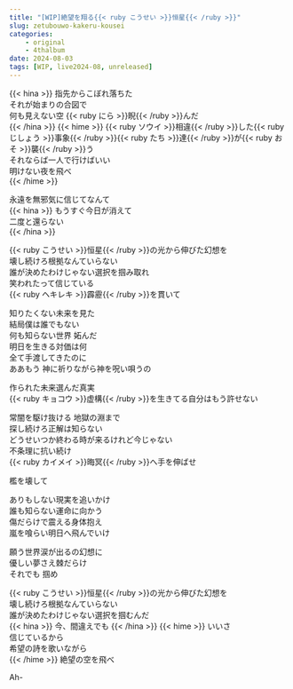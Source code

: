 ```yaml
---
title: "[WIP]絶望を翔る{{< ruby こうせい >}}恒星{{< /ruby >}}"
slug: zetubouwo-kakeru-kousei
categories:
    - original
    - 4thalbum
date: 2024-08-03
tags: [WIP, live2024-08, unreleased]
---
```


{{< hina >}}
指先からこぼれ落ちた  
それが始まりの合図で  
何も見えない空 {{< ruby にら >}}睨{{< /ruby >}}んだ  
{{< /hina >}}
{{< hime >}}
{{< ruby ソウイ >}}相違{{< /ruby >}}した{{< ruby じしょう >}}事象{{< /ruby >}}{{< ruby たち >}}達{{< /ruby >}}が{{< ruby おそ >}}襲{{< /ruby >}}う  
それならば一人で行けばいい  
明けない夜を飛べ  
{{< /hime >}}

永遠を無邪気に信じてなんて  
{{< hina >}}
もうすぐ今日が消えて  
二度と還らない  
{{< /hina >}}

{{< ruby こうせい >}}恒星{{< /ruby >}}の光から伸びた幻想を  
壊し続けろ根拠なんていらない  
誰が決めたわけじゃない選択を掴み取れ  
笑われたって信じている  
{{< ruby ヘキレキ >}}霹靂{{< /ruby >}}を貫いて  

知りたくない未来を見た  
結局僕は誰でもない  
何も知らない世界 妬んだ  
明日を生きる対価は何  
全て手渡してきたのに  
ああもう 神に祈りながら神を呪い唄うの  

作られた未来選んだ真実  
{{< ruby キョコウ >}}虚構{{< /ruby >}}を生きてる自分はもう許せない  

常闇を駆け抜ける 地獄の淵まで  
探し続けろ正解は知らない  
どうせいつか終わる時が来るけれど今じゃない  
不条理に抗い続け  
{{< ruby カイメイ >}}晦冥{{< /ruby >}}へ手を伸ばせ  

檻を壊して  

ありもしない現実を追いかけ  
誰も知らない運命に向かう  
傷だらけで震える身体抱え  
嵐を喰らい明日へ飛んでいけ  

願う世界涙が出るの幻想に  
優しい夢さえ棘だらけ  
それでも 掴め  

{{< ruby こうせい >}}恒星{{< /ruby >}}の光から伸びた幻想を  
壊し続けろ根拠なんていらない  
誰が決めたわけじゃない選択を掴むんだ  
{{< hina >}}
今、間違えでも
{{< /hina >}} 
{{< hime >}}
いいさ  
信じているから  
希望の詩を歌いながら  
{{< /hime >}}
絶望の空を飛べ  

Ah-  